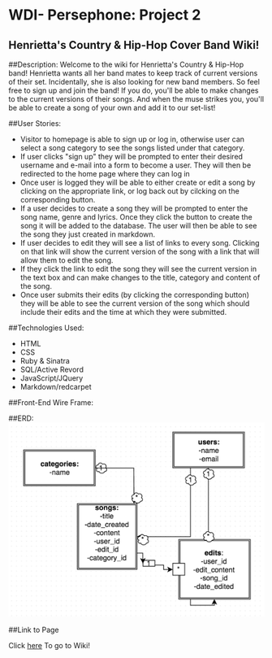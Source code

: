 # WDI- Persephone: Project 2

## Henrietta's Country & Hip-Hop Cover Band Wiki!

##Description:
Welcome to the wiki for Henrietta's Country & Hip-Hop band! Henrietta wants all her band mates to keep track of current versions of their set. Incidentally, she is also looking for new band members. So feel free to sign up and join the band! If you do, you'll be able to make changes to the current versions of their songs. And when the muse strikes you, you'll be able to create a song of your own and add it to our set-list! 


##User Stories:

- Visitor to homepage is able to sign up or log in, otherwise user can select a song category to see the songs listed under that category.  
- If user clicks "sign up" they will be prompted to enter their desired username and e-mail into a form to become a user. They will then be redirected to the home page where they can log in 
- Once user is logged they will be able to either create or edit a song by clicking on the appropriate link, or log back out by cilcking on the corresponding button. 
- If a user decides to create a song they will be prompted to enter the song name, genre and lyrics. Once they click the button to create the song it will be added to the database. The user will then be able to see the song they just created in markdown. 
- If user decides to edit they will see a list of links to every song. Clicking on that link will show the current version of the song with a link that will allow them to edit the song.
- If they click the link to edit the song they will see the current version in the text box and can make changes to the title, category and content of the song. 
- Once user submits their edits (by clicking the corresponding button) they will be able to see the current version of the song which should include their edits and the time at which they were submitted. 

##Technologies Used:

- HTML
- CSS
- Ruby & Sinatra
- SQL/Active Revord
- JavaScript/JQuery
- Markdown/redcarpet 

##Front-End Wire Frame:

##ERD:
<img src="public/img/erd.jpg"/>

##Link to Page

Click [here](https://obscure-refuge-1439.herokuapp.com/) To go to Wiki!
